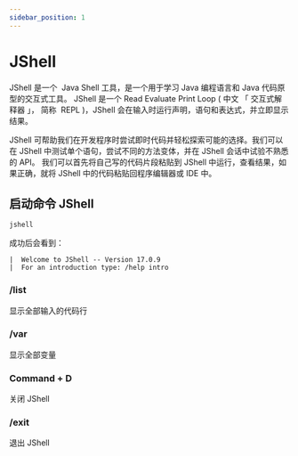 ```yaml
---
sidebar_position: 1
---
```


# JShell

JShell 是一个  Java Shell 工具，是一个用于学习 Java 编程语言和 Java 代码原型的交互式工具。
JShell 是一个 Read Evaluate Print Loop ( 中文 「 交互式解释器 」， 简称  REPL )，JShell 会在输入时运行声明，语句和表达式，并立即显示结果。

JShell 可帮助我们在开发程序时尝试即时代码并轻松探索可能的选择。我们可以在 JShell 中测试单个语句，尝试不同的方法变体，并在 JShell 会话中试验不熟悉的 API。
我们可以首先将自己写的代码片段粘贴到 JShell 中运行，查看结果，如果正确，就将 JShell 中的代码粘贴回程序编辑器或 IDE 中。

## 启动命令 JShell

```bash
jshell
```

成功后会看到：

```
|  Welcome to JShell -- Version 17.0.9
|  For an introduction type: /help intro
```

### /list

显示全部输入的代码行

### /var

显示全部变量

### Command + D

关闭 JShell

### /exit

退出 JShell
